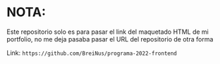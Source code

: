 # NOTA:

Este repositorio solo es para pasar el link del maquetado HTML de mi portfolio, no me deja pasaba pasar el URL del repositorio de otra forma

Link: ```https://github.com/BreiNus/programa-2022-frontend```
